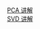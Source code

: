 [PCA 讲解](https://www.bilibili.com/video/BV1E5411E71z)    
[SVD 讲解](https://www.bilibili.com/video/BV16A411T7zX?from=search&seid=12678899901917535440)
